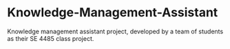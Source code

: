# Knowledge-Management-Assistant
Knowledge management assistant project, developed by a team of students as their SE 4485 class project.

